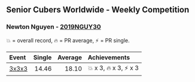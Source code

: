 ## Senior Cubers Worldwide - Weekly Competition
### Newton Nguyen - [2019NGUY30](https://www.worldcubeassociation.org/persons/2019NGUY30)

💥 = overall record, 🔥 = PR average, ⚡ = PR single.

| Event | Single | Average | Achievements|
| :-- | --: | --: | :-- |
| [3x3x3](newton_nguyen/333.md) | 14.46 | 18.10 | <span style="white-space: nowrap">💥 x 3</span>, <span style="white-space: nowrap">🔥 x 3</span>, <span style="white-space: nowrap">⚡ x 3</span> |

<!-- Global site tag (gtag.js) - Google Analytics -->
<script async src="https://www.googletagmanager.com/gtag/js?id=UA-86348435-3"></script>
<script>window.dataLayer = window.dataLayer || []; function gtag() {dataLayer.push(arguments);} gtag('js', new Date()); gtag('config', 'UA-86348435-3');</script>
